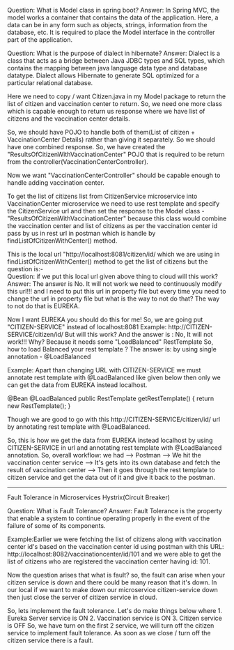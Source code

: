 Question: What is Model class in spring boot?
Answer: In Spring MVC, the model works a container that contains the data of the application. Here, a data can be in any form such as objects, strings, information from the database, etc. It is required to place the Model interface in the controller part of the application.

Question: What is the purpose of dialect in hibernate?
Answer: Dialect is a class that acts as a bridge between Java JDBC types and SQL types, which contains the mapping between java language data type and database datatype. Dialect allows Hibernate to generate SQL optimized for a particular relational database.

Here we need to copy / want Citizen.java in my Model package to return the list of citizen and vaccination center to return.
So, we need one more class which is capable enough to return us response where we have list of citizens and the vaccination center details.

So, we should have POJO to handle both of them(List of citizen + VaccinationCenter Details) rather than giving it separately. So we should have one combined response. So, we have created the "ResultsOfCitizenWithVaccinationCenter" POJO that is required to be return from the controller(VaccinationCenterController).

Now we want "VaccinationCenterController" should be capable enough to handle adding vaccination center.

To get the list of citizens list from CitizenService microservice into VaccinationCenter microservice we need to use rest template and specify the CitizenService url and then set the response to the Model class - "ResultsOfCitizenWithVaccinationCenter" because this class would combine the vaccination center and list of citizens as per the vaccination center id pass by us in rest url in postman which is handle by findListOfCitizenWithCenter() method.

This is the local url "http://localhost:8081/citizen/id/ which we are using in findListOfCitizenWithCenter() method to get the list of citizens but the question is:-  
Question: if we put this local url given above thing to cloud will this work?
Answer: The answer is No. It will not work we need to continuously modify this url!!! and I need to put this url in property file but every time you need to change the url in property file but what is the way to not do that? The way to not do that is EUREKA.

Now I want EUREKA you should do this for me!
So, we are going put "CITIZEN-SERVICE" instead of localhost:8081
Example: http://CITIZEN-SERVICE/citizen/id/
But will this work?
And the answer is : No, It will not work!!!
Why?
Because it needs some "LoadBalanced" RestTemplate
So, how to load Balanced your rest template ? 
The answer is: by using single annotation - @LoadBalanced

Example: Apart than changing URL with CITIZEN-SERVICE we must annotate rest template with @LoadBalanced like given below then only we can get the data from EUREKA instead localhost.

@Bean
@LoadBalanced
public RestTemplate getRestTemplate() {
return new RestTemplate();
}

Though we are good to go with this http://CITIZEN-SERVICE/citizen/id/ url by annotating rest template with @LoadBalanced.

So, this is how we get the data from EUREKA instead localhost by using CITIZEN-SERVICE in url and annotating rest template with @LoadBalanced annotation.
So, overall workflow: we had --> Postman --> We hit the vaccination center service --> It's gets into its own database and fetch the result of vaccination center --> Then it goes through the rest template to citizen service and get the data out of it and give it back to the postman.
***************************************************************************************
Fault Tolerance in Microservices 
Hystrix(Circuit Breaker)

Question: What is Fault Tolerance?
Answer: Fault Tolerance is the property that enable a system to continue operating properly in the event of the failure of some of its components.

Example:Earlier we were fetching the list of citizens along with vaccination center id's based on the vaccination center id using postman with this URL: http://localhost:8082/vaccinationcenter/id/101
and we were able to get the list of citizens who are registered the vaccination center having id: 101.

Now the question arises that what is fault? so, the fault can arise when your citizen service is down and there could be many reason that it's down.
In our local if we want to make down our microservice citizen-service down then just close the server of citizen service in cloud.

So, lets implement the fault tolerance. Let's do make things below where 
    1. Eureka Server service is ON
    2. Vaccination service is ON
    3. Citizen service is OFF
So, we have turn on the first 2 service, we will turn off the citizen service to implement fault tolerance.
As soon as we close / turn off the citizen service there is a fault.

















